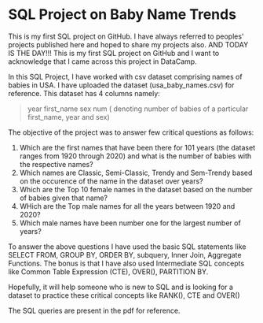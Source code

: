# SQL Project on Baby Name Trends
 This is my first SQL project on GitHub. I have always referred to peoples' projects published here and hoped to share my projects also. AND TODAY IS THE DAY!!! This is my first SQL project on GitHub and I want to acknowledge that I came across this project in DataCamp.

 In this SQL Project, I have worked with csv dataset comprising names of babies in USA. I have uploaded the dataset (usa_baby_names.csv) for reference. This dataset has 4 columns namely:
> year
> first_name
> sex
> num ( denoting number of babies of a particular first_name, year and sex)

The objective of the project was to answer few critical questions as follows:
1. Which are the first names that have been there for 101 years (the dataset ranges from 1920 through 2020) and what is the number of babies with the respective names?
2. Which names are Classic, Semi-Classic, Trendy and Sem-Trendy based on the occurence of the name in the dataset over years?
3. Which are the Top 10 female names in the dataset based on the number of babies given that name?
4. WHich are the Top male names for all the years between 1920 and 2020?
5. Which male names have been number one for the largest number of years?

To answer the above questions I have used the basic SQL statements like SELECT FROM, GROUP BY, ORDER BY, subquery, Inner Join, Aggregate Functions. The bonus is that I have also used Intermediate SQL concepts like Common Table Expression (CTE), OVER(), PARTITION BY. 

Hopefully, it will help someone who is new to SQL and is looking for a dataset to practice these critical concepts like RANK(), CTE and OVER()

The SQL queries are present in the pdf for reference.
